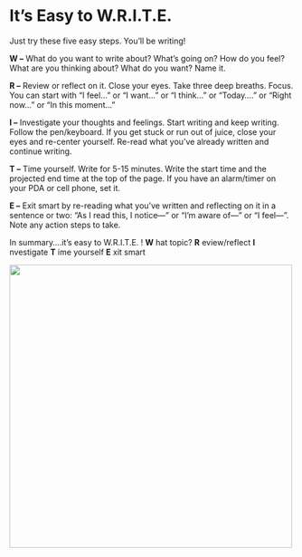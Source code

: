 
# It’s Easy to W.R.I.T.E.
Just try these five easy steps. You’ll be writing!

**W –** What do you want to write about? What’s going on? How do you feel? What are you thinking about? What do you want? Name it.

**R –** Review or reflect on it. Close your eyes. Take three deep breaths. Focus. You can start with “I feel…” or “I want…” or “I think…” or “Today….” or “Right now…” or “In this moment…”

**I –**  Investigate your thoughts and feelings. Start writing and keep writing. Follow the pen/keyboard. If you get stuck or run out of juice, close your eyes and re-center yourself. Re-read what you’ve already written and continue writing.

**T –** Time yourself. Write for 5-15 minutes. Write the start time and the projected end time at the top of the page. If you have an alarm/timer on your PDA or cell phone, set it.

**E –** Exit smart by re-reading what you’ve written and reflecting on it in a sentence or two: “As I read this, I notice—” or “I’m aware of—” or “I feel—”. Note any action steps to take.

In summary….it’s easy to W.R.I.T.E. !
**W** hat topic?
**R** eview/reflect
**I** nvestigate
**T** ime yourself
**E** xit smart

<img src="https://github.com/vikrant-d1/Learn/tree/_vikrant/images/learning.webp" height="500" />

